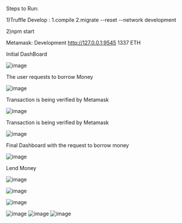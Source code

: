 Steps to Run:

1)Truffle Develop : 1.compile
                    2.migrate --reset --network development
                    
2)npm start

Metamask:
Development
http://127.0.0.1:9545
1337
ETH

Initial DashBoard 

![image](https://github.com/user-attachments/assets/88ffd02a-a391-4bdd-abf4-c0491e8bc38c)


The user requests to borrow Money

![image](https://github.com/user-attachments/assets/6813ef84-34ef-4924-80ec-1a2e8cecb32f)

Transaction is being verified by Metamask


![image](https://github.com/user-attachments/assets/1564dad7-cc3a-4c59-aad4-c865b8ad8eb0)

Transaction is being verified by Metamask

![image](https://github.com/user-attachments/assets/c71e52bb-b577-4699-869d-0600bfa40300)

Final Dashboard with the request to borrow money

![image](https://github.com/user-attachments/assets/69019fe6-6bce-419a-af23-e11a1cb1db66)

Lend Money

![image](https://github.com/user-attachments/assets/50c08b59-918e-4b61-9c7f-0632869e6721)

![image](https://github.com/user-attachments/assets/13403319-2f93-4704-b85f-164af444f76a)

![image](https://github.com/user-attachments/assets/bd03a45f-8f33-43c7-90d2-11807a285210)

![image](https://github.com/user-attachments/assets/02c61447-c9fb-489e-a12a-f1653e1870c6)
![image](https://github.com/user-attachments/assets/512ccb7f-bb62-4f93-9d4d-132c01111d87)
![image](https://github.com/user-attachments/assets/17f858c8-b697-4e5b-be96-d04e16dcc07b)
